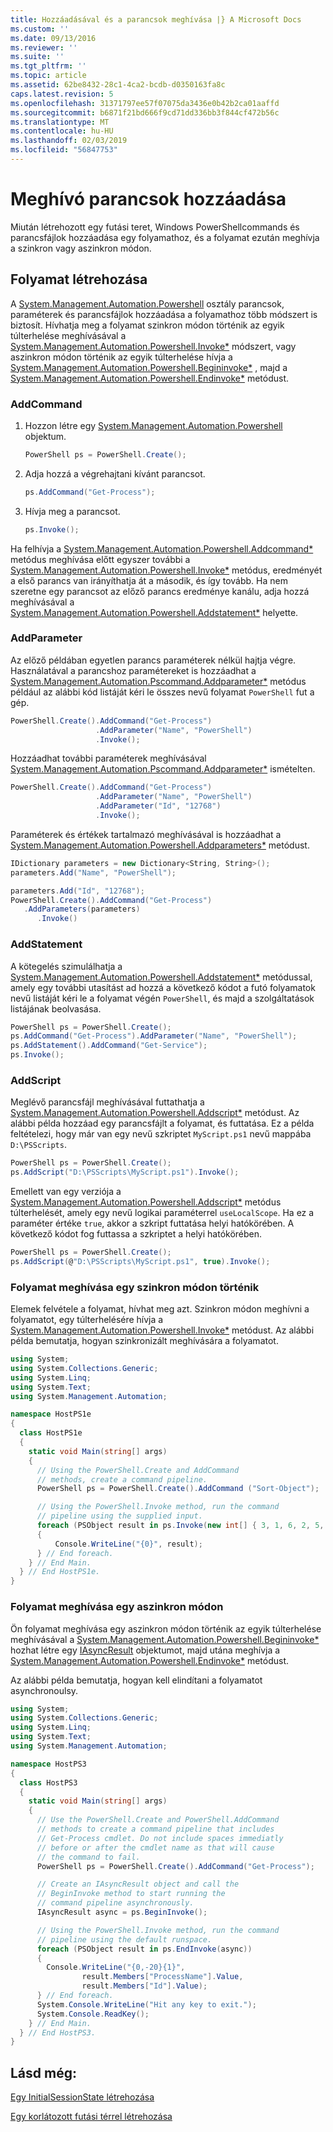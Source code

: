 ```yaml
---
title: Hozzáadásával és a parancsok meghívása |} A Microsoft Docs
ms.custom: ''
ms.date: 09/13/2016
ms.reviewer: ''
ms.suite: ''
ms.tgt_pltfrm: ''
ms.topic: article
ms.assetid: 62be8432-28c1-4ca2-bcdb-d0350163fa8c
caps.latest.revision: 5
ms.openlocfilehash: 31371797ee57f07075da3436e0b42b2ca01aaffd
ms.sourcegitcommit: b6871f21bd666f9cd71dd336bb3f844cf472b56c
ms.translationtype: MT
ms.contentlocale: hu-HU
ms.lasthandoff: 02/03/2019
ms.locfileid: "56847753"
---
```

# <a name="adding-and-invoking-commands"></a>Meghívó parancsok hozzáadása

Miután létrehozott egy futási teret, Windows PowerShellcommands és parancsfájlok hozzáadása egy folyamathoz, és a folyamat ezután meghívja a szinkron vagy aszinkron módon.

## <a name="creating-a-pipeline"></a>Folyamat létrehozása

 A [System.Management.Automation.Powershell](/dotnet/api/system.management.automation.powershell) osztály parancsok, paraméterek és parancsfájlok hozzáadása a folyamathoz több módszert is biztosít. Hívhatja meg a folyamat szinkron módon történik az egyik túlterhelése meghívásával a [System.Management.Automation.Powershell.Invoke*](/dotnet/api/System.Management.Automation.PowerShell.Invoke) módszert, vagy aszinkron módon történik az egyik túlterhelése hívja a [ System.Management.Automation.Powershell.Begininvoke*](/dotnet/api/System.Management.Automation.PowerShell.BeginInvoke) , majd a [System.Management.Automation.Powershell.Endinvoke*](/dotnet/api/System.Management.Automation.PowerShell.EndInvoke) metódust.

### <a name="addcommand"></a>AddCommand

1. Hozzon létre egy [System.Management.Automation.Powershell](/dotnet/api/system.management.automation.powershell) objektum.

   ```csharp
   PowerShell ps = PowerShell.Create();
   ```

2. Adja hozzá a végrehajtani kívánt parancsot.

   ```csharp
   ps.AddCommand("Get-Process");
   ```

3. Hívja meg a parancsot.

   ```csharp
   ps.Invoke();
   ```

 Ha felhívja a [System.Management.Automation.Powershell.Addcommand*](/dotnet/api/System.Management.Automation.PowerShell.AddCommand) metódus meghívása előtt egyszer további a [System.Management.Automation.Powershell.Invoke*](/dotnet/api/System.Management.Automation.PowerShell.Invoke) metódus, eredményét a első parancs van irányíthatja át a második, és így tovább. Ha nem szeretne egy parancsot az előző parancs eredménye kanálu, adja hozzá meghívásával a [System.Management.Automation.Powershell.Addstatement*](/dotnet/api/System.Management.Automation.PowerShell.AddStatement) helyette.

### <a name="addparameter"></a>AddParameter

 Az előző példában egyetlen parancs paraméterek nélkül hajtja végre. Használatával a parancshoz paramétereket is hozzáadhat a [System.Management.Automation.Pscommand.Addparameter*](/dotnet/api/System.Management.Automation.PSCommand.AddParameter) metódus például az alábbi kód listáját kéri le összes nevű folyamat `PowerShell` fut a gép.

```csharp
PowerShell.Create().AddCommand("Get-Process")
                   .AddParameter("Name", "PowerShell")
                   .Invoke();
```

 Hozzáadhat további paraméterek meghívásával [System.Management.Automation.Pscommand.Addparameter*](/dotnet/api/System.Management.Automation.PSCommand.AddParameter) ismételten.

```csharp
PowerShell.Create().AddCommand("Get-Process")
                   .AddParameter("Name", "PowerShell")
                   .AddParameter("Id", "12768")
                   .Invoke();
```

 Paraméterek és értékek tartalmazó meghívásával is hozzáadhat a [System.Management.Automation.Powershell.Addparameters*](/dotnet/api/System.Management.Automation.PowerShell.AddParameters) metódust.

```csharp
IDictionary parameters = new Dictionary<String, String>();
parameters.Add("Name", "PowerShell");

parameters.Add("Id", "12768");
PowerShell.Create().AddCommand("Get-Process")
   .AddParameters(parameters)
      .Invoke()

```

### <a name="addstatement"></a>AddStatement

 A kötegelés szimulálhatja a [System.Management.Automation.Powershell.Addstatement*](/dotnet/api/System.Management.Automation.PowerShell.AddStatement) metódussal, amely egy további utasítást ad hozzá a következő kódot a futó folyamatok nevű listáját kéri le a folyamat végén `PowerShell`, és majd a szolgáltatások listájának beolvasása.

```csharp
PowerShell ps = PowerShell.Create();
ps.AddCommand("Get-Process").AddParameter("Name", "PowerShell");
ps.AddStatement().AddCommand("Get-Service");
ps.Invoke();
```

### <a name="addscript"></a>AddScript

 Meglévő parancsfájl meghívásával futtathatja a [System.Management.Automation.Powershell.Addscript*](/dotnet/api/System.Management.Automation.PowerShell.AddScript) metódust. Az alábbi példa hozzáad egy parancsfájlt a folyamat, és futtatása. Ez a példa feltételezi, hogy már van egy nevű szkriptet `MyScript.ps1` nevű mappába `D:\PSScripts`.

```csharp
PowerShell ps = PowerShell.Create();
ps.AddScript("D:\PSScripts\MyScript.ps1").Invoke();
```

 Emellett van egy verziója a [System.Management.Automation.Powershell.Addscript*](/dotnet/api/System.Management.Automation.PowerShell.AddScript) metódus túlterhelését, amely egy nevű logikai paraméterrel `useLocalScope`. Ha ez a paraméter értéke `true`, akkor a szkript futtatása helyi hatókörében. A következő kódot fog futtassa a szkriptet a helyi hatókörében.

```csharp
PowerShell ps = PowerShell.Create();
ps.AddScript(@"D:\PSScripts\MyScript.ps1", true).Invoke();
```

### <a name="invoking-a-pipeline-synchronously"></a>Folyamat meghívása egy szinkron módon történik

 Elemek felvétele a folyamat, hívhat meg azt. Szinkron módon meghívni a folyamatot, egy túlterhelésére hívja a [System.Management.Automation.Powershell.Invoke*](/dotnet/api/System.Management.Automation.PowerShell.Invoke) metódust. Az alábbi példa bemutatja, hogyan szinkronizált meghívására a folyamatot.

```csharp
using System;
using System.Collections.Generic;
using System.Linq;
using System.Text;
using System.Management.Automation;

namespace HostPS1e
{
  class HostPS1e
  {
    static void Main(string[] args)
    {
      // Using the PowerShell.Create and AddCommand
      // methods, create a command pipeline.
      PowerShell ps = PowerShell.Create().AddCommand ("Sort-Object");

      // Using the PowerShell.Invoke method, run the command
      // pipeline using the supplied input.
      foreach (PSObject result in ps.Invoke(new int[] { 3, 1, 6, 2, 5, 4 }))
      {
          Console.WriteLine("{0}", result);
      } // End foreach.
    } // End Main.
  } // End HostPS1e.
}
```

### <a name="invoking-a-pipeline-asynchronously"></a>Folyamat meghívása egy aszinkron módon

 Ön folyamat meghívása egy aszinkron módon történik az egyik túlterhelése meghívásával a [System.Management.Automation.Powershell.Begininvoke*](/dotnet/api/System.Management.Automation.PowerShell.BeginInvoke) hozhat létre egy [IAsyncResult](http://msdn.microsoft.com/library/system.iasyncresult\(v=vs.110\).aspx) objektumot, majd utána meghívja a [ System.Management.Automation.Powershell.Endinvoke*](/dotnet/api/System.Management.Automation.PowerShell.EndInvoke) metódust.

 Az alábbi példa bemutatja, hogyan kell elindítani a folyamatot asynchronoulsy.

```csharp
using System;
using System.Collections.Generic;
using System.Linq;
using System.Text;
using System.Management.Automation;

namespace HostPS3
{
  class HostPS3
  {
    static void Main(string[] args)
    {
      // Use the PowerShell.Create and PowerShell.AddCommand
      // methods to create a command pipeline that includes
      // Get-Process cmdlet. Do not include spaces immediatly
      // before or after the cmdlet name as that will cause
      // the command to fail.
      PowerShell ps = PowerShell.Create().AddCommand("Get-Process");

      // Create an IAsyncResult object and call the
      // BeginInvoke method to start running the
      // command pipeline asynchronously.
      IAsyncResult async = ps.BeginInvoke();

      // Using the PowerShell.Invoke method, run the command
      // pipeline using the default runspace.
      foreach (PSObject result in ps.EndInvoke(async))
      {
        Console.WriteLine("{0,-20}{1}",
                result.Members["ProcessName"].Value,
                result.Members["Id"].Value);
      } // End foreach.
      System.Console.WriteLine("Hit any key to exit.");
      System.Console.ReadKey();
    } // End Main.
  } // End HostPS3.
}
```

## <a name="see-also"></a>Lásd még:

 [Egy InitialSessionState létrehozása](./creating-an-initialsessionstate.md)

 [Egy korlátozott futási térrel létrehozása](./creating-a-constrained-runspace.md)
